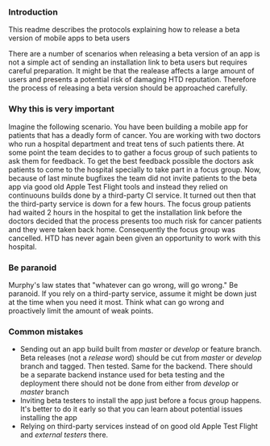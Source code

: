 ### Introduction

This readme describes the protocols explaining how to release a beta version of mobile apps to beta users

There are a number of scenarios when releasing a beta version of an app is not a simple act of sending an installation link to beta users but requires careful preparation. It might be that the realease affects a large amount of users and presents a potential risk of damaging HTD reputation. Therefore the process of releasing a beta version should be approached carefully.

### Why this is very important

Imagine the following scenario. You have been building a mobile app for patients that has a deadly form of cancer. You are working with two doctors who run a hospital department and treat tens of such patients there. At some point the team decides to to gather a focus group of such patients to ask them for feedback. To get the best feedback possible the doctors ask patients to come to the hospital specially to take part in a focus group. Now, because of last minute bugfixes the team did not invite patients to the beta app via good old Apple Test Flight tools and instead they relied on continuouns builds done by a third-party CI service. It turned out then that the third-party service is down for a few hours. The focus group patients had waited 2 hours in the hospital to get the installation link before the doctors decided that the process presents too much risk for cancer patients and they were taken back home. Consequently the focus group was cancelled. HTD has never again been given an opportunity to work with this hospital.

### Be paranoid

Murphy's law states that "whatever can go wrong, will go wrong." Be paranoid. If you rely on a third-party service, assume it might be down just at the time when you need it most. Think what can go wrong and proactively limit the amount of weak points.

### Common mistakes

- Sending out an app build built from _master_ or _develop_ or feature branch. Beta releases (not a _release_ word) should be cut from _master_ or _develop_ branch and tagged. Then tested. Same for the backend. There should be a separate backend instance used for beta testing and the deployment there should not be done from either from _develop_ or _master_ branch
- Inviting beta testers to install the app just before a focus group happens. It's better to do it early so that you can learn about potential issues installing the app
- Relying on third-party services instead of on good old Apple Test Flight and _external testers_ there.
